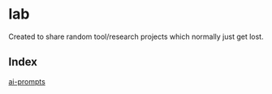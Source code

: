 # lab

Created to share random tool/research projects which normally just get lost. 

## Index

[ai-prompts](./prompts/)
